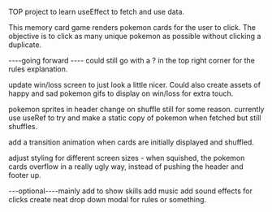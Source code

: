 TOP project to learn useEffect to fetch and use data.

This memory card game renders pokemon cards for the user to click.
The objective is to click as many unique pokemon as possible without clicking a duplicate.

----going forward ----
could still go with a ? in the top right corner for the rules explanation.

update win/loss screen to just look a little nicer. Could also create assets of happy and sad pokemon gifs to display on win/loss for extra touch.

pokemon sprites in header change on shuffle still for some reason. currently use useRef to try and make a static copy of pokemon when fetched but still shuffles.

add a transition animation when cards are initially displayed and shuffled.

adjust styling for different screen sizes - when squished, the pokemon cards overflow in a really ugly way, instead of pushing the header and footer up.

---optional----mainly add to show skills
add music
add sound effects for clicks
create neat drop down modal for rules or something.
